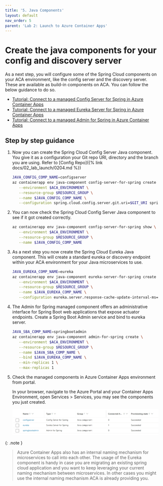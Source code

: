 ```yaml
---
title: '5. Java Components'
layout: default
nav_order: 5
parent: 'Lab 2: Launch to Azure Container Apps'
---
```


# Create the java components for your config and discovery server

As a next step, you will configure some of the Spring Cloud components on your ACA environment, like the config server and the discovery server. These are available as build-in components on ACA. You can follow the below guidance to do so.

- [Tutorial: Connect to a managed Config Server for Spring in Azure Container Apps](https://learn.microsoft.com/azure/container-apps/java-config-server)
- [Tutorial: Connect to a managed Eureka Server for Spring in Azure Container Apps](https://learn.microsoft.com/azure/container-apps/java-eureka-server)
- [Tutorial: Connect to a managed Admin for Spring in Azure Container Apps](https://learn.microsoft.com/en-us/azure/container-apps/java-admin)

## Step by step guidance

1. Now you can create the Spring Cloud Config Server Java component. You give it as a configuration your Git repo URI, directory and the branch you are using. Refer to [Config Repo]({% link docs/02_lab_launch/0204.md %})

   ```bash
   JAVA_CONFIG_COMP_NAME=configserver
   az containerapp env java-component config-server-for-spring create \
      --environment $ACA_ENVIRONMENT \
      --resource-group $RESOURCE_GROUP \
      --name $JAVA_CONFIG_COMP_NAME \
      --configuration spring.cloud.config.server.git.uri=$GIT_URI spring.cloud.config.server.git.search-paths=$SEARCH_PATH spring.cloud.config.server.git.default-label=$LABEL
   ```

1. You can now check the Spring Cloud Config Server Java component to see if it got created correctly.

   ```bash
   az containerapp env java-component config-server-for-spring show \
      --environment $ACA_ENVIRONMENT \
      --resource-group $RESOURCE_GROUP \
      --name $JAVA_CONFIG_COMP_NAME
   ```

1. As a next step you now create the Spring Cloud Eureka Java component. This will create a standard eureka or discovery endpoint within your ACA environment for your Java microservices to use.

   ```bash
   JAVA_EUREKA_COMP_NAME=eureka
   az containerapp env java-component eureka-server-for-spring create \
      --environment $ACA_ENVIRONMENT \
      --resource-group $RESOURCE_GROUP \
      --name $JAVA_EUREKA_COMP_NAME \
      --configuration eureka.server.response-cache-update-interval-ms=10000
   ```

1. The Admin for Spring managed component offers an administrative interface for Spring Boot web applications that expose actuator endpoints. Create a Spring Boot Admin service and bind to eureka server.

   ```bash
   JAVA_SBA_COMP_NAME=springbootadmin
   az containerapp env java-component admin-for-spring create \
      --environment $ACA_ENVIRONMENT \
      --resource-group $RESOURCE_GROUP \
      --name $JAVA_SBA_COMP_NAME \
      --bind $JAVA_EUREKA_COMP_NAME \
      --min-replicas 1 \
      --max-replicas 1
   ```

1. Check the managed components in Azure Container Apps environment from portal.

   In your browser, navigate to the Azure Portal and your Container Apps Environment, open Services > Services, you may see the components you just created.

   ![managed components](../../images/managed-components.png)

{: .note }
> Azure Container Apps also has an internal naming mechanism for microservices to call into each other. The usage of the Eureka component is handy in case you are migrating an existing spring cloud application and you want to keep leveraging your current naming mechanism between microservices. In other cases you might use the internal naming mechanism ACA is already providing you.
